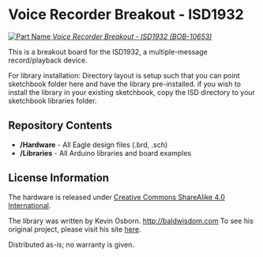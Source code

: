 Voice Recorder Breakout - ISD1932
=================================

[![Part Name](https://cdn.sparkfun.com//assets/parts/5/4/3/0/10653-01b.jpg)
 *Voice Recorder  Breakout - ISD1932 (BOB-10653)*](https://www.sparkfun.com/products/10653)

This is a breakout board for the ISD1932, a multiple-message record/playback device. 

For library installation: 
Directory layout is setup such that you can point sketchbook folder here and have the library pre-installed.
if you wish to install the library in your existing sketchbook, copy the ISD directory to your sketchbook libraries folder.

Repository Contents
-------------------
* **/Hardware** - All Eagle design files (.brd, .sch)
* **/Libraries** - All Arduino libraries and board examples

License Information
-------------------
The hardware is released under [Creative Commons ShareAlike 4.0 International](https://creativecommons.org/licenses/by-sa/4.0/).

The library was written by Kevin Osborn.
http://baldwisdom.com
To see his original project, please visit his site [here](http://baldwisdom.com/electrify-your-halloween-making-things-scream/).

Distributed as-is; no warranty is given.
